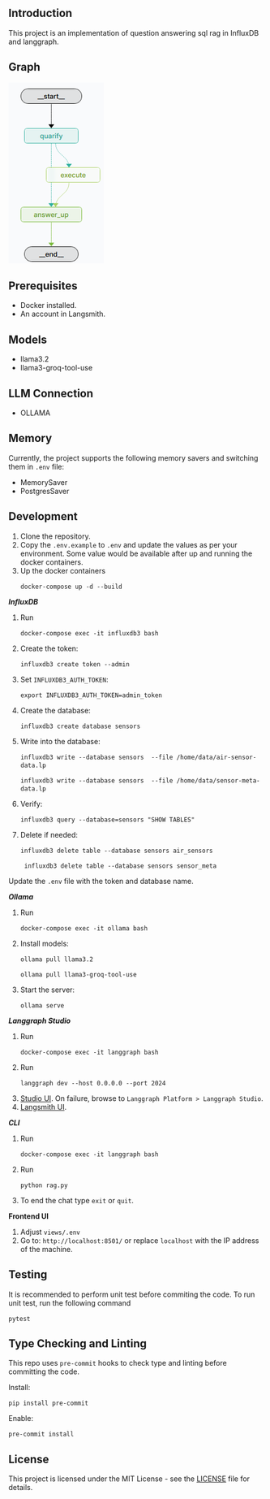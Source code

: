 ## Introduction
This project is an implementation of question answering sql rag in InfluxDB and langgraph.

## Graph
![DAG](static/influxdb-rag-white.png)

## Prerequisites
- Docker installed.
- An account in Langsmith.

## Models
- llama3.2
- llama3-groq-tool-use

## LLM Connection
- OLLAMA

## Memory
Currently, the project supports the following memory savers and switching them in `.env` file:
- MemorySaver
- PostgresSaver

## Development
1. Clone the repository.
2. Copy the `.env.example` to `.env` and update the values as per your environment. Some value would be available after up and running the docker containers.
3. Up the docker containers
   ```
   docker-compose up -d --build
   ```

***InfluxDB***
1. Run
   ```
   docker-compose exec -it influxdb3 bash
   ```
2. Create the token:
    ```
    influxdb3 create token --admin
    ```
3. Set `INFLUXDB3_AUTH_TOKEN`:
    ```
    export INFLUXDB3_AUTH_TOKEN=admin_token
    ```
4. Create the database:
    ```
    influxdb3 create database sensors
    ```
5. Write into the database:
    ```
    influxdb3 write --database sensors  --file /home/data/air-sensor-data.lp
    ```
    ```
    influxdb3 write --database sensors  --file /home/data/sensor-meta-data.lp
    ```
6. Verify:
    ```
    influxdb3 query --database=sensors "SHOW TABLES"
    ```
7. Delete if needed:
    ```
    influxdb3 delete table --database sensors air_sensors
    ```
   ```
    influxdb3 delete table --database sensors sensor_meta
    ```
Update the `.env` file with the token and database name.

***Ollama***
1. Run
   ```
   docker-compose exec -it ollama bash
   ```
2. Install models:
   ```
   ollama pull llama3.2
   ```
   ```
   ollama pull llama3-groq-tool-use
   ```
3. Start the server:
   ```
   ollama serve
   ```

***Langgraph Studio***
1. Run
   ```
   docker-compose exec -it langgraph bash
   ```
2. Run
   ```
   langgraph dev --host 0.0.0.0 --port 2024
   ```
3. [Studio UI](https://smith.langchain.com/studio/?baseUrl=http://127.0.0.1:2024). On failure, browse to `Langgraph Platform > Langgraph Studio`.
4. [Langsmith UI](https://smith.langchain.com).

***CLI***
1. Run
   ```
   docker-compose exec -it langgraph bash
   ```
2. Run
   ```
   python rag.py
   ```
3. To end the chat type `exit` or `quit`.

**Frontend UI**
1. Adjust `views/.env`
2. Go to: `http://localhost:8501/` or replace `localhost` with the IP address of the machine.

## Testing
It is recommended to perform unit test before commiting the code. To run unit test, run the following command
```
pytest
```

## Type Checking and Linting
This repo uses `pre-commit` hooks to check type and linting before committing the code.

Install:
```
pip install pre-commit
```
Enable:
```
pre-commit install
```

## License
This project is licensed under the MIT License - see the [LICENSE](LICENSE) file for details.
